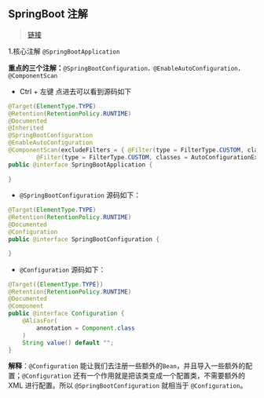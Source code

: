 ## SpringBoot 注解

> [链接](https://mp.weixin.qq.com/s?__biz=MzI4Njc5NjM1NQ==&mid=2247488481&idx=1&sn=af83dc6907ff0dead4dff0a105405f2f&chksm=ebd62ccddca1a5db20871cf88fa75ccdce5d1f3fd0ed288b3c104604c2234a5ae5602cf521f0&scene=21#wechat_redirect)

1.核心注解 `@SpringBootApplication`

**重点的三个注解：**`@SpringBootConfiguration，@EnableAutoConfiguration，@ComponentScan`

- Ctrl + 左键 点进去可以看到源码如下

~~~java
@Target(ElementType.TYPE)
@Retention(RetentionPolicy.RUNTIME)
@Documented
@Inherited
@SpringBootConfiguration
@EnableAutoConfiguration
@ComponentScan(excludeFilters = { @Filter(type = FilterType.CUSTOM, classes = TypeExcludeFilter.class),
		@Filter(type = FilterType.CUSTOM, classes = AutoConfigurationExcludeFilter.class) })
public @interface SpringBootApplication {
	
}
~~~

- `@SpringBootConfiguration` 源码如下：

~~~java
@Target(ElementType.TYPE)
@Retention(RetentionPolicy.RUNTIME)
@Documented
@Configuration
public @interface SpringBootConfiguration {

}
~~~

- `@Configuration` 源码如下：

~~~java
@Target({ElementType.TYPE})
@Retention(RetentionPolicy.RUNTIME)
@Documented
@Component
public @interface Configuration {
    @AliasFor(
        annotation = Component.class
    )
    String value() default "";
}
~~~

**解释**：`@Configuration` 能让我们去注册一些额外的`Bean`，并且导入一些额外的配置；`@Configuration` 还有一个作用就是把该类变成一个配置类，不需要额外的 XML 进行配置。所以 `@SpringBootConfiguration` 就相当于 `@Configuration`。

